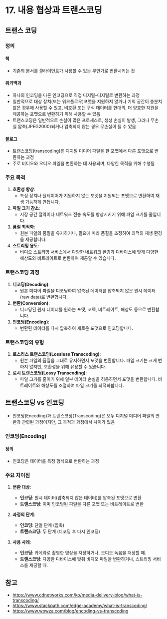 # 17. 내용 협상과 트랜스코딩

## 트랜스 코딩

### 정의
#### 책
- 기존의 문서를 클라이언트가 사용할 수 있는 무언가로 변환시키는 것
#### 위키백과
- 하나의 인코딩을 다른 인코딩으로 직접 디지털-디지털로 변환하는 과정
- 일반적으로 대상 장치(또는 워크플로우)포맷을 지원하지 않거나 기억 공간이 충분치 않은 경우에 사용할 수 있고, 비호환 또는 구식 데이터를 현대의, 더 양호한 지원을 제공하는 포맷으로 변환하기 위해 사용할 수 있음
- 트랜스코딩은 일반적으로 손실이 많은 프로세스로, 생성 손실이 발생, 그러나 무손실 압축(JPEG2000)되거나 압축되지 않는 경우 무손실이 될 수 있음
#### 블로그
- 트랜스코딩(transcoding)은 디지털 미디어 파일을 한 포맷에서 다른 포맷으로 변환하는 과정
- 주로 비디오와 오디오 파일을 변환하는 데 사용되며, 다양한 목적을 위해 수행됨

### 주요 목적
1. **호환성 향상**:
   - 특정 장치나 플레이어가 지원하지 않는 포맷을 지원되는 포맷으로 변환하여 재생 가능하게 만듭니다.   
2. **파일 크기 감소**:
   - 저장 공간 절약이나 네트워크 전송 속도를 향상시키기 위해 파일 크기를 줄입니다.
3. **품질 최적화**:
   - 원본 파일의 품질을 유지하거나, 필요에 따라 품질을 조정하여 최적의 재생 환경을 제공합니다.
4. **스트리밍 용도**:
   - 비디오 스트리밍 서비스에서 다양한 네트워크 환경과 디바이스에 맞게 다양한 해상도와 비트레이트로 변환하여 제공할 수 있습니다.

### 트랜스코딩 과정
1. **디코딩(Decoding)**:
   - 원본 미디어 파일을 디코딩하여 압축된 데이터를 압축되지 않은 원시 데이터(raw data)로 변환합니다.
2. **변환(Conversion)**:
   - 디코딩된 원시 데이터를 원하는 포맷, 코덱, 비트레이트, 해상도 등으로 변환합니다. 
3. **인코딩(Encoding)**:
   - 변환된 데이터를 다시 압축하여 새로운 포맷으로 인코딩합니다.

### 트랜스코딩의 유형
1. **로스리스 트랜스코딩(Lossless Transcoding)**:
   - 원본 파일의 품질을 그대로 유지하면서 포맷을 변환합니다. 파일 크기는 크게 변하지 않지만, 호환성을 위해 유용할 수 있습니다.
2. **로시 트랜스코딩(Lossy Transcoding)**:
   - 파일 크기를 줄이기 위해 일부 데이터 손실을 허용하면서 포맷을 변환합니다. 비트레이트와 해상도를 조절하여 파일 크기를 최적화합니다.

## 트랜스코딩 vs 인코딩
- 인코딩(Encoding)과 트랜스코딩(Transcoding)은 모두 디지털 미디어 파일의 변환과 관련된 과정이지만, 그 목적과 과정에서 차이가 있음

### 인코딩(Encoding)
#### 정의
- 인코딩은 데이터를 특정 형식으로 변환하는 과정


### 주요 차이점

1. **변환 대상**:
   - **인코딩**: 원시 데이터(압축되지 않은 데이터)를 압축된 포맷으로 변환
   - **트랜스코딩**: 이미 인코딩된 파일을 다른 포맷 또는 비트레이트로 변환

2. **과정의 단계**:
   - **인코딩**: 단일 단계 (압축)
   - **트랜스코딩**: 두 단계 (디코딩 후 다시 인코딩)

3. **사용 사례**:
   - **인코딩**: 카메라로 촬영한 영상을 저장하거나, 오디오 녹음을 저장할 때.
   - **트랜스코딩**: 다양한 디바이스에 맞춰 비디오 파일을 변환하거나, 스트리밍 서비스를 제공할 때.


## 참고
- https://www.cdnetworks.com/ko/media-delivery-blog/what-is-transcoding/
- https://www.stackpath.com/edge-academy/what-is-transcoding/
- https://www.wowza.com/blog/encoding-vs-transcoding
